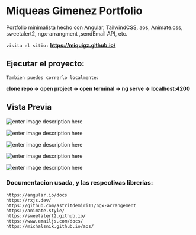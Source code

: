 # Miqueas Gimenez Portfolio
Portfolio minimalista hecho con Angular, TailwindCSS, aos, Animate.css, sweetalert2, ngx-arrangment ,sendEmail API, etc.

``` visita el sitio: ```
**https://miquigz.github.io/**

## Ejecutar el proyecto:
``Tambien puedes correrlo localmente:``

**clone repo -> open project -> open terminal -> ng serve -> localhost:4200**

## Vista Previa
![enter image description here](https://i.postimg.cc/Y2QN9hV0/portfolio1.webp)

![enter image description here](https://i.postimg.cc/jdXzHBRr/portfolio2.webp)

![enter image description here](https://i.postimg.cc/x11LtgdN/portfolio3.webp)

![enter image description here](https://i.postimg.cc/gkdV6GFD/portfolio4.webp)

![enter image description here](https://i.postimg.cc/Fzb0nBc3/portfolio5.webp)


### Documentacion usada, y las respectivas librerias:
```
https://angular.io/docs
https://rxjs.dev/
https://github.com/astritdemiri11/ngx-arrangement
https://animate.style/
https://sweetalert2.github.io/
https://www.emailjs.com/docs/
https://michalsnik.github.io/aos/
```